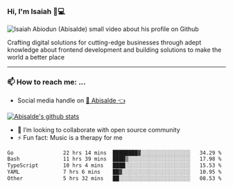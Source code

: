 ### Hi, I'm Isaiah 🌻💻

<img src="https://res.cloudinary.com/abisalde/image/upload/c_scale,h_311,w_816/v1616039512/Abisalde_github.gif" alt="Isaiah Abiodun (Abisalde) small video about his profile on Github">

Crafting digital solutions for cutting-edge businesses through adept knowledge about frontend development and building solutions to make the world a better place
<hr>

### 📫 How to reach me: ...
- Social media handle on <a href="https://twitter.com/abisalde">🔔  Abisalde   👈</a>


[![Abisalde's github stats](https://github-readme-stats.vercel.app/api?username=abisalde)](https://github.com/abisalde/github-readme-stats)

- 👯 I’m looking to collaborate with open source community
- ⚡ Fun fact: Music is a therapy for me


<!--
**abisalde/Abisalde** is a ✨ _special_ ✨ repository because its `README.md` (this file) appears on your GitHub profile.

Here are some ideas to get you started:


- 👯 I’m looking to collaborate with open source community
- 🤔 I’m looking for help with ...
- 💬 Ask me about ...
- 📫 How to reach me: ...
- 😄 Pronouns: ...
- ⚡ Fun fact: ...
-->

<!--START_SECTION:waka-->

```txt
Go                22 hrs 14 mins  ████████▓░░░░░░░░░░░░░░░░   34.29 %
Bash              11 hrs 39 mins  ████▒░░░░░░░░░░░░░░░░░░░░   17.98 %
TypeScript        10 hrs 4 mins   ████░░░░░░░░░░░░░░░░░░░░░   15.53 %
YAML              7 hrs 6 mins    ██▓░░░░░░░░░░░░░░░░░░░░░░   10.95 %
Other             5 hrs 32 mins   ██░░░░░░░░░░░░░░░░░░░░░░░   08.53 %
```

<!--END_SECTION:waka-->

